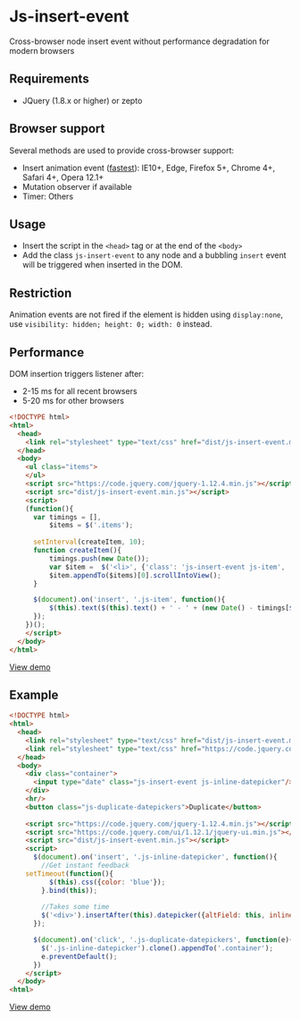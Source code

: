 # Js-insert-event
Cross-browser node insert event without performance degradation for modern browsers

## Requirements
- JQuery (1.8.x or higher) or zepto

## Browser support

Several methods are used to provide cross-browser support:

- Insert animation event ([fastest](http://www.backalleycoder.com/2012/04/25/i-want-a-damnodeinserted/)): IE10+, Edge, Firefox 5+, Chrome 4+, Safari 4+, Opera 12.1+
- Mutation observer if available
- Timer: Others

## Usage
- Insert the script in the `<head>` tag or at the end of the `<body>`
- Add the class `js-insert-event` to any node and a bubbling `insert` event will be triggered when inserted in the DOM.

## Restriction
Animation events are not fired if the element is hidden using `display:none`, use `visibility: hidden; height: 0; width: 0` instead.

## Performance

DOM insertion triggers listener after:
- 2-15 ms for all recent browsers
- 5-20 ms for other browsers

```html
<!DOCTYPE html>
<html>
  <head>
    <link rel="stylesheet" type="text/css" href="dist/js-insert-event.min.css">
  </head>
  <body>
    <ul class="items">
    </ul>
    <script src="https://code.jquery.com/jquery-1.12.4.min.js"></script>
    <script src="dist/js-insert-event.min.js"></script>
    <script>
	(function(){
	  var timings = [],
	      $items = $('.items');
	  
	  setInterval(createItem, 10);
	  function createItem(){
	      timings.push(new Date());
	      var $item =  $('<li>', {'class': 'js-insert-event js-item', 'data-id': timings.length-1}).text('item #' + timings.length);
	      $item.appendTo($items)[0].scrollIntoView();
	  }

	  $(document).on('insert', '.js-item', function(){
	      $(this).text($(this).text() + ' - ' + (new Date() - timings[$(this).data('id')]) + ' ms').css({color: 'blue'}); 
	  });
	})();
    </script>
  </body>
</html>

```
[View demo](http://fiddle.jshell.net/xire28/rw8vt5qf/)

## Example
```html
<!DOCTYPE html>
<html>
  <head>
    <link rel="stylesheet" type="text/css" href="dist/js-insert-event.min.css">
    <link rel="stylesheet" type="text/css" href="https://code.jquery.com/ui/1.12.1/themes/ui-darkness/jquery-ui.css">
  </head>
  <body>
    <div class="container">
      <input type="date" class="js-insert-event js-inline-datepicker"/>
    </div>
    <hr/>
    <button class="js-duplicate-datepickers">Duplicate</button>
    
    <script src="https://code.jquery.com/jquery-1.12.4.min.js"></script>
    <script src="https://code.jquery.com/ui/1.12.1/jquery-ui.min.js"></script>
    <script src="dist/js-insert-event.min.js"></script>
    <script>
      $(document).on('insert', '.js-inline-datepicker', function(){
        //Get instant feedback
	setTimeout(function(){
          $(this).css({color: 'blue'});
        }.bind(this));
      
        //Takes some time
        $('<div>').insertAfter(this).datepicker({altField: this, inline: true, dateFormat: 'yy-mm-dd'});
      });

      $(document).on('click', '.js-duplicate-datepickers', function(e){
        $('.js-inline-datepicker').clone().appendTo('.container');
        e.preventDefault();
      })
    </script>
  </body>
<html>
```
[View demo](https://jsfiddle.net/xire28/b8yok1nh/)
